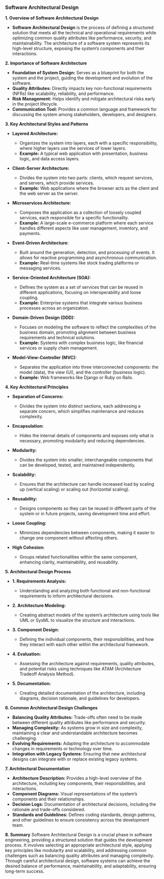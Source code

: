 ### Software Architectural Design

**1. Overview of Software Architectural Design**

- **Software Architectural Design** is the process of defining a structured solution that meets all the technical and operational requirements while optimizing common quality attributes like performance, security, and maintainability. The architecture of a software system represents its high-level structure, exposing the system’s components and their interactions.

**2. Importance of Software Architecture**

- **Foundation of System Design:** Serves as a blueprint for both the system and the project, guiding the development and evolution of the software.
- **Quality Attributes:** Directly impacts key non-functional requirements (NFRs) like scalability, reliability, and performance.
- **Risk Management:** Helps identify and mitigate architectural risks early in the project lifecycle.
- **Communication Tool:** Provides a common language and framework for discussing the system among stakeholders, developers, and designers.

**3. Key Architectural Styles and Patterns**

- **Layered Architecture:**
    
    - Organizes the system into layers, each with a specific responsibility, where higher layers use the services of lower layers.
    - **Example:** A typical web application with presentation, business logic, and data access layers.
- **Client-Server Architecture:**
    
    - Divides the system into two parts: clients, which request services, and servers, which provide services.
    - **Example:** Web applications where the browser acts as the client and the web server as the server.
- **Microservices Architecture:**
    
    - Composes the application as a collection of loosely coupled services, each responsible for a specific functionality.
    - **Example:** A large-scale e-commerce platform where each service handles different aspects like user management, inventory, and payments.
- **Event-Driven Architecture:**
    
    - Built around the generation, detection, and processing of events. It allows for reactive programming and asynchronous communication.
    - **Example:** Real-time systems like stock trading platforms or messaging services.
- **Service-Oriented Architecture (SOA):**
    
    - Defines the system as a set of services that can be reused in different applications, focusing on interoperability and loose coupling.
    - **Example:** Enterprise systems that integrate various business processes across an organization.
- **Domain-Driven Design (DDD):**
    
    - Focuses on modeling the software to reflect the complexities of the business domain, promoting alignment between business requirements and technical solutions.
    - **Example:** Systems with complex business logic, like financial services or supply chain management.
- **Model-View-Controller (MVC):**
    
    - Separates the application into three interconnected components: the model (data), the view (UI), and the controller (business logic).
    - **Example:** Web frameworks like Django or Ruby on Rails.

**4. Key Architectural Principles**

- **Separation of Concerns:**
    
    - Divides the system into distinct sections, each addressing a separate concern, which simplifies maintenance and reduces complexity.
- **Encapsulation:**
    
    - Hides the internal details of components and exposes only what is necessary, promoting modularity and reducing dependencies.
- **Modularity:**
    
    - Divides the system into smaller, interchangeable components that can be developed, tested, and maintained independently.
- **Scalability:**
    
    - Ensures that the architecture can handle increased load by scaling up (vertical scaling) or scaling out (horizontal scaling).
- **Reusability:**
    
    - Designs components so they can be reused in different parts of the system or in future projects, saving development time and effort.
- **Loose Coupling:**
    
    - Minimizes dependencies between components, making it easier to change one component without affecting others.
- **High Cohesion:**
    
    - Groups related functionalities within the same component, enhancing clarity, maintainability, and reusability.

**5. Architectural Design Process**

- **1. Requirements Analysis:**
    
    - Understanding and analyzing both functional and non-functional requirements to inform architectural decisions.
- **2. Architecture Modeling:**
    
    - Creating abstract models of the system’s architecture using tools like UML or SysML to visualize the structure and interactions.
- **3. Component Design:**
    
    - Defining the individual components, their responsibilities, and how they interact with each other within the architectural framework.
- **4. Evaluation:**
    
    - Assessing the architecture against requirements, quality attributes, and potential risks using techniques like ATAM (Architecture Tradeoff Analysis Method).
- **5. Documentation:**
    
    - Creating detailed documentation of the architecture, including diagrams, decision rationale, and guidelines for developers.

**6. Common Architectural Design Challenges**

- **Balancing Quality Attributes:** Trade-offs often need to be made between different quality attributes like performance and security.
- **Managing Complexity:** As systems grow in size and complexity, maintaining a clear and understandable architecture becomes challenging.
- **Evolving Requirements:** Adapting the architecture to accommodate changes in requirements or technology over time.
- **Integration with Legacy Systems:** Ensuring that new architectural designs can integrate with or replace existing legacy systems.

**7. Architectural Documentation**

- **Architecture Description:** Provides a high-level overview of the architecture, including key components, their responsibilities, and interactions.
- **Component Diagrams:** Visual representations of the system’s components and their relationships.
- **Decision Logs:** Documentation of architectural decisions, including the rationale and trade-offs considered.
- **Standards and Guidelines:** Defines coding standards, design patterns, and other guidelines to ensure consistency across the development team.

**8. Summary** Software Architectural Design is a crucial phase in software engineering, providing a structured solution that guides the development process. It involves selecting an appropriate architectural style, applying key principles like modularity and scalability, and addressing common challenges such as balancing quality attributes and managing complexity. Through careful architectural design, software systems can achieve the desired balance of performance, maintainability, and adaptability, ensuring long-term success.